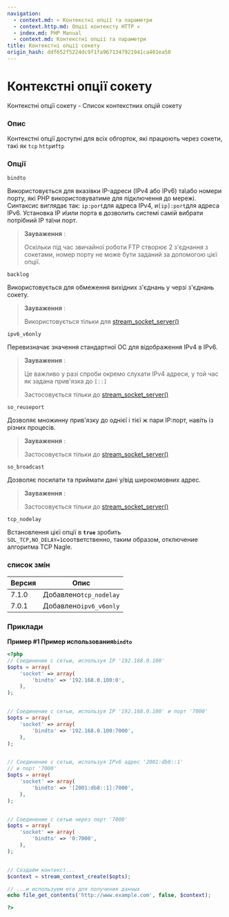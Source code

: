 ```yaml
---
navigation:
  - context.md: « Контекстні опції та параметри
  - context.http.md: Опції контексту HTTP »
  - index.md: PHP Manual
  - context.md: Контекстні опції та параметри
title: Контекстні опції сокету
origin_hash: ddf652f5224dc9f1fa9671347921941ca401ea50
---
```

# Контекстні опції сокету

Контекстні опції сокету - Список контекстних опцій сокету

### Опис

Контекстні опції доступні для всіх обгорток, які працюють через сокети, такі як `tcp` `http`и`ftp`

### Опції

`bindto`

Використовується для вказівки IP-адреси (IPv4 або IPv6) та\\або номери порту, які PHP використовуватиме для підключення до мережі. Синтаксис виглядає так: `ip:port`для адреса IPv4, и`[ip]:port`для адреса IPv6. Установка IP и\\или порта в дозволить системі самій вибрати потрібний IP та\\чи порт.

> **Зауваження** :
> 
> Оскільки під час звичайної роботи FTP створює 2 з'єднання з сокетами, номер порту не може бути заданий за допомогою цієї опції.

`backlog`

Використовується для обмеження вихідних з'єднань у черзі з'єднань сокету.

> **Зауваження** :
> 
> Використовується тільки для [stream\_socket\_server()](function.stream-socket-server.md)

`ipv6_v6only`

Перевизначає значення стандартної ОС для відображення IPv4 в IPv6.

> **Зауваження** :
> 
> Це важливо у разі спроби окремо слухати IPv4 адреси, у той час як задана прив'язка до `[::]`
> 
> Застосовується тільки до [stream\_socket\_server()](function.stream-socket-server.md)

`so_reuseport`

Дозволяє множинну прив'язку до однієї і тієї ж пари IP:порт, навіть із різних процесів.

> **Зауваження** :
> 
> Застосовується тільки до [stream\_socket\_server()](function.stream-socket-server.md)

`so_broadcast`

Дозволяє посилати та приймати дані у/від широкомовних адрес.

> **Зауваження** :
> 
> Застосовується тільки до [stream\_socket\_server()](function.stream-socket-server.md)

`tcp_nodelay`

Встановлення цієї опції в **`true`** зробить `SOL_TCP,NO_DELAY=1`соответственно, таким образом, отключение алгоритма TCP Nagle.

### список змін

| Версия | Опис |
| --- | --- |
| 7.1.0 | Добавлено`tcp_nodelay` |
| 7.0.1 | Добавлено`ipv6_v6only` |

### Приклади

**Пример #1 Пример использования`bindto`**

```php
<?php
// Соединение с сетью, используя IP '192.168.0.100'
$opts = array(
    'socket' => array(
        'bindto' => '192.168.0.100:0',
    ),
);


// Соединение с сетью, используя IP '192.168.0.100' и порт '7000'
$opts = array(
    'socket' => array(
        'bindto' => '192.168.0.100:7000',
    ),
);


// Соединение с сетью, используя IPv6 адрес '2001:db8::1'
// и порт '7000'
$opts = array(
    'socket' => array(
        'bindto' => '[2001:db8::1]:7000',
    ),
);


// Соединение с сетью через порт '7000'
$opts = array(
    'socket' => array(
        'bindto' => '0:7000',
    ),
);


// Создаём контекст...
$context = stream_context_create($opts);

// ...и используем его для получения данных
echo file_get_contents('http://www.example.com', false, $context);

?>
```
